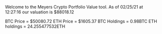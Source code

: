 Welcome to the Meyers Crypto Portfolio Value tool. 
As of 02/25/21 at 12:27:16 our valuation is $88018.12 

BTC Price = $50080.72
 ETH Price = $1605.37
BTC Holdings = 0.98BTC
 ETH holdings = 24.255477532ETH 
